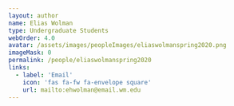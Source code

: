```yaml
---
layout: author
name: Elias Wolman
type: Undergraduate Students
webOrder: 4.0
avatar: /assets/images/peopleImages/eliaswolmanspring2020.png
imageMask: 0
permalink: /people/eliaswolmanspring2020
links:
  - label: 'Email'
    icon: 'fas fa-fw fa-envelope square'
    url: mailto:ehwolman@email.wm.edu
---
```

